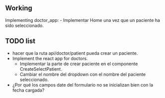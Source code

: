 ## Working

Implementing doctor_app:
    - Implementar Home una vez que un paciente ha sido seleccionado. 

## TODO list

- hacer que la ruta api/doctor/patient pueda crear un paciente.     
- Implement the react app for doctors.
    - Implementar la parte de crear paciente en el componente CreateSelectPatient.
    - Cambiar el nombre del dropdown con el nombre del paciente seleccionado.
- ¿Por qué los campos date del formulario no se inicializan bien con la fecha cargada?